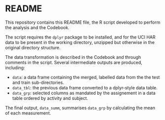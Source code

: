 README
======
This repository contains this README file, the R script developed to perform the analysis and the Codebook.

The script requires the <code>dplyr</code> package to be installed, and for the UCI HAR data to be present in the working directory, unzipped but otherwise in the original directory structure.

The data transformation is described in the Codebook and through comments in the script. Several intermediate outputs are produced, including:

- <code>data</code>: a data frame containing the merged, labelled data from the the test and train sub-directories.
- <code>data_tbl</code>: the previous data frame converted to a dplyr-style data table.
- <code>data_grp</code>: selected columns as mandated by the assignement in a data table ordered by activity and subject.

The final output, <code>data_summ</code>, summarises <code>data_grp</code> by calculating the mean of each measurement.
